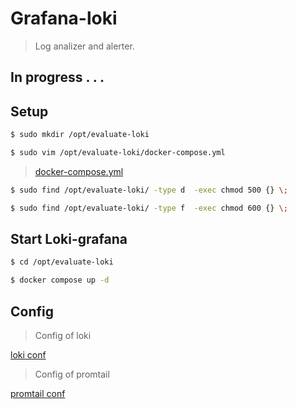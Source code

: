 # Grafana-loki

> Log analizer and alerter.

## In progress . . .

## Setup

```bash
$ sudo mkdir /opt/evaluate-loki

$ sudo vim /opt/evaluate-loki/docker-compose.yml
```
> [docker-compose.yml](/loki-grafana/opt/evaluate-loki/docker-compose.yml)

```bash
$ sudo find /opt/evaluate-loki/ -type d  -exec chmod 500 {} \;

$ sudo find /opt/evaluate-loki/ -type f  -exec chmod 600 {} \;
```

## Start Loki-grafana

```bash
$ cd /opt/evaluate-loki

$ docker compose up -d
```

## Config

> Config of loki

[loki conf](/loki-grafana/opt/evaluate-loki/loki-config.yaml)

> Config of promtail

[promtail conf](/loki-grafana/opt/evaluate-loki/promtail-config.yaml)
